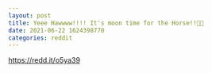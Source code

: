 ```yaml
--- 
layout: post 
title: Yeee Hawwww!!!! It's moon time for the Horse!!🚀🚀 
date: 2021-06-22 1624398770 
categories: reddit 
--- 
```

https://redd.it/o5ya39